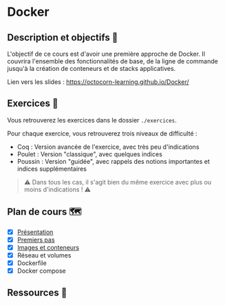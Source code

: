 # Docker

## Description et objectifs 🎯

L'objectif de ce cours est d'avoir une première approche de Docker.
Il couvrira l'ensemble des fonctionnalités de base, de la ligne de commande 
jusqu'à la création de conteneurs et de stacks applicatives.

Lien vers les slides : https://octocorn-learning.github.io/Docker/

## Exercices 💪

Vous retrouverez les exercices dans le dossier `./exercices`.

Pour chaque exercice, vous retrouverez trois niveaux de difficulté : 
- Coq : Version avancée de l'exercice, avec très peu d'indications
- Poulet : Version "classique", avec quelques indices
- Poussin : Version "guidée", avec rappels des notions importantes et indices supplémentaires

> ⚠️ Dans tous les cas, il s'agit bien du même exercice avec plus ou moins d'indications ! ⚠️

## Plan de cours 🗺️

- [x] [Présentation](./cours/01_Presentation.slides.md)
- [x] [Premiers pas](./cours/02_Premiers_pas.slides.md)
- [x] [Images et conteneurs](./cours/03_Images_et_conteneurs.slides.md)
- [x] Réseau et volumes
- [x] Dockerfile
- [x] Docker compose

## Ressources 👜

<!-- 
- Citez les sources utilisées pour la création du cours
-->